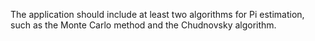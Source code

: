 The application should include at least two algorithms for Pi estimation, such as the Monte Carlo method and the Chudnovsky algorithm.
